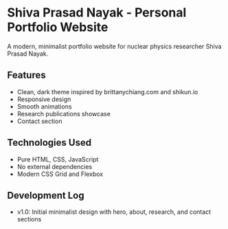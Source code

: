 # Shiva Prasad Nayak - Personal Portfolio Website 

A modern, minimalist portfolio website for nuclear physics researcher Shiva Prasad Nayak.

## Features
- Clean, dark theme inspired by brittanychiang.com and shikun.io
- Responsive design
- Smooth animations
- Research publications showcase
- Contact section

## Technologies Used
- Pure HTML, CSS, JavaScript
- No external dependencies
- Modern CSS Grid and Flexbox

## Development Log
- v1.0: Initial minimalist design with hero, about, research, and contact sections

